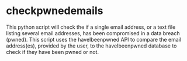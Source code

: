 # checkpwnedemails
This python script will check the if a single email address, or a text file listing several email addresses, has been compromised in a data breach (pwned).  This script uses the haveIbeenpwned API to compare the email address(es), provided by the user, to the haveIbeenpwned database to check if they have been pwned or not.
